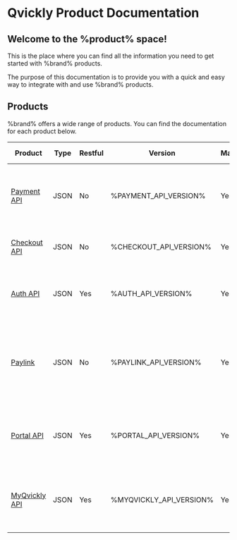 # Qvickly Product Documentation

## Welcome to the %product% space!
This is the place where you can find all the information you need to get started with %brand% products.

The purpose of this documentation is to provide you with a quick and easy way to integrate with and use %brand% products.

## Products
%brand% offers a wide range of products. You can find the documentation for each product below.

| Product                           | Type  | Restful | Version                 | Maintained | Documentation status | Description                                                                                                  |
|-----------------------------------|-------|---------|-------------------------|------------|----------------------|--------------------------------------------------------------------------------------------------------------|
| [Payment API](Qvickly-API.md)     | JSON  | No      | %PAYMENT_API_VERSION%   | Yes        | Complete             | The Payment API is an API that allows you to accept payments from your customers.                            |
| [Checkout API](Checkout-API.md)   | JSON  | No      | %CHECKOUT_API_VERSION%  | Yes        | Just started         | The Checkout API is an API that handles our Checkout.                                                        |
| [Auth API](Auth-API.md)           | JSON  | Yes     | %AUTH_API_VERSION%      | Yes        | Just started         | The Auth API is an API that handles authentication for various other APIs.                                   |
| [Paylink](Paylink.md)             | JSON  | No      | %PAYLINK_API_VERSION%   | Yes        | Just started         | The Paylink is a specialized part of the Payment API that allows you to accept payments from your customers. |
| [Portal API](Portal-API.md)       | JSON  | Yes     | %PORTAL_API_VERSION%    | Yes        | Not yet started      | The Portal API is an API that allows you to manage payments from your customers.                             |
| [MyQvickly API](MyQvickly-API.md) | JSON  | Yes     | %MYQVICKLY_API_VERSION% | Yes        | Not yet started      | The MyQvickly API is an API that allows customers to see and pay their invoices.                             |


